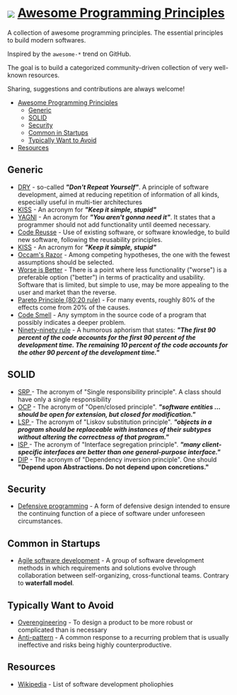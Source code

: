 # <img src="https://raw.githubusercontent.com/seyna/awesome-programming-principles/master/awesome-logo.png" align="absmiddle"/> <a href="http://awesome-ruby.com">Awesome Programming Principles</a>

A collection of awesome programming principles. The essential principles to build modern softwares.

Inspired by the `awesome-*` trend on GitHub.

The goal is to build a categorized community-driven collection of very well-known resources.

Sharing, suggestions and contributions are always welcome!

* [Awesome Programming Principles](#awesome-Programming-Prindiples)
  * [Generic](#generic)  
  * [SOLID](#solid)
  * [Security](#security)
  * [Common in Startups](#common-in-startups)
  * [Typically Want to Avoid](#typically-want-to-avoid)
* [Resources](#resources)

## Generic

* [DRY](http://en.wikipedia.org/wiki/Don't_repeat_yourself) - so-called _**"Don't Repeat Yourself"**_. A principle of software development, aimed at reducing repetition of information of all kinds, especially useful in multi-tier architectures
* [KISS](http://en.wikipedia.org/wiki/KISS_principle) - An acronym for _**"Keep it simple, stupid"**_
* [YAGNI](http://en.wikipedia.org/wiki/KISS_principle) - An acronym for _**"You aren't gonna need it"**_. It states that a programmer should not add functionality until deemed necessary.
* [Code Reusse](http://en.wikipedia.org/wiki/Code_reuse) - Use of existing software, or software knowledge, to build new software, following the reusability principles.
* [KISS](http://en.wikipedia.org/wiki/KISS_principle) - An acronym for _**"Keep it simple, stupid"**_
* [Occam's Razor](http://en.wikipedia.org/wiki/Occam%27s_razor) - Among competing hypotheses, the one with the fewest assumptions should be selected.
* [Worse is Better](http://en.wikipedia.org/wiki/Worse_is_better) - There is a point where less functionality ("worse") is a preferable option ("better") in terms of practicality and usability. Software that is limited, but simple to use, may be more appealing to the user and market than the reverse.
* [Pareto Principle (80:20 rule)](http://en.wikipedia.org/wiki/Pareto_principle#In_software) - For many events, roughly 80% of the effects come from 20% of the causes.
* [Code Smell](http://en.wikipedia.org/wiki/Code_smell) - Any symptom in the source code of a program that possibly indicates a deeper problem.
* [Ninety-ninety rule](http://en.wikipedia.org/wiki/Ninety-ninety_rule) - A humorous aphorism that states: _**"The first 90 percent of the code accounts for the first 90 percent of the development time. The remaining 10 percent of the code accounts for the other 90 percent of the development time."**_

## SOLID

* [SRP ](http://en.wikipedia.org/wiki/Single_responsibility_principle) - The acronym of "Single responsibility principle". A class should have only a single responsibility
* [OCP](http://en.wikipedia.org/wiki/Open/closed_principle) - The acronym of "Open/closed principle". _**"software entities … should be open for extension, but closed for modification."**_
* [LSP ](http://en.wikipedia.org/wiki/Liskov_substitution_principle) - The acronym of "Liskov substitution principle".  _**"objects in a program should be replaceable with instances of their subtypes without altering the correctness of that program."**_
* [ISP ](http://en.wikipedia.org/wiki/Interface_segregation_principle) - The acronym of "Interface segregation principle". _**"many client-specific interfaces are better than one general-purpose interface."**_
* [DIP](http://en.wikipedia.org/wiki/Dependency_inversion_principle) - The acronym of "Dependency inversion principle". One should **"Depend upon Abstractions. Do not depend upon concretions."**

## Security
* [Defensive programming](http://en.wikipedia.org/wiki/Defensive_programming) -  A form of defensive design intended to ensure the continuing function of a piece of software under unforeseen circumstances.

## Common in Startups

* [Agile software development](http://en.wikipedia.org/wiki/Agile_software_development) - A group of software development methods in which requirements and solutions evolve through collaboration between self-organizing, cross-functional teams. Contrary to **waterfall model**.

## Typically Want to Avoid

* [Overengineering](http://en.wikipedia.org/wiki/Overengineering) - To design a product to be more robust or complicated than is necessary
* [Anti-pattern](http://en.wikipedia.org/wiki/Anti-pattern) - A common response to a recurring problem that is usually ineffective and risks being highly counterproductive.


## Resources

* [Wikipedia](http://en.wikipedia.org/wiki/List_of_software_development_philosophies) - List of software development pholiophies
